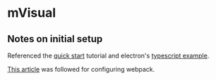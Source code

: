 # mVisual

## Notes on initial setup

Referenced the [quick start](https://www.electronjs.org/docs/latest/tutorial/quick-start) tutorial and electron's [typescript example](https://github.com/electron/electron-quick-start-typescript).

[This article](https://www.sitepen.com/blog/getting-started-with-electron-typescript-react-and-webpack) was followed for configuring webpack.